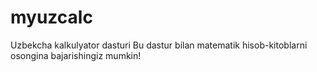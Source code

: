 # myuzcalc
Uzbekcha kalkulyator dasturi
Bu dastur bilan matematik hisob-kitoblarni osongina bajarishingiz mumkin!
